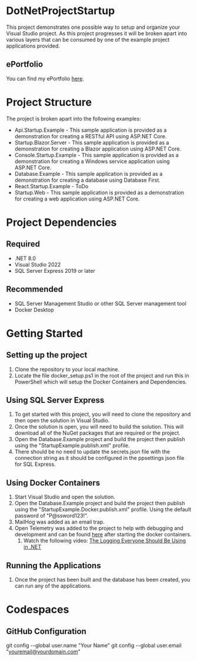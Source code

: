 # DotNetProjectStartup
This project demonstrates one possible way to setup and organize your Visual Studio project. As this project progresses it will be broken apart into various layers that can be consumed by one of the example project applications provided.

## ePortfolio
You can find my ePortfolio [here](https://github.com/MCLifeLeader/ePortfolio).

# Project Structure
The project is broken apart into the following examples:
- Api.Startup.Example - This sample application is provided as a demonstration for creating a RESTful API using ASP.NET Core.
- Startup.Blazor.Server - This sample application is provided as a demonstration for creating a Blazor application using ASP.NET Core.
- Console.Startup.Example - This sample application is provided as a demonstration for creating a Windows service application using ASP.NET Core.
- Database.Example - This sample application is provided as a demonstration for creating a database using Database First.
- React.Startup.Example - ToDo
- Startup.Web - This sample application is provided as a demonstration for creating a web application using ASP.NET Core.

# Project Dependencies
## Required
- .NET 8.0
- Visual Studio 2022
- SQL Server Express 2019 or later

## Recommended
- SQL Server Management Studio or other SQL Server management tool
- Docker Desktop

# Getting Started
## Setting up the project
1. Clone the repository to your local machine.
2. Locate the file docker_setup.ps1 in the root of the project and run this in PowerShell which will setup the Docker Containers and Dependencies.

## Using SQL Server Express
1. To get started with this project, you will need to clone the repository and then open the solution in Visual Studio.
2. Once the solution is open, you will need to build the solution. This will download all of the NuGet packages that are required or the project.
3. Open the Database.Example project and build the project then publish using the "StartupExample.publish.xml" profile.
4. There should be no need to update the secrets.json file with the connection string as it should be configured in the ppsettings json file for SQL Express.

## Using Docker Containers
1. Start Visual Studio and open the solution.
2. Open the Database.Example project and build the project then publish using the "StartupExample.Docker.publish.xml" profile. Using the default password of "P@ssword123!".
3. MailHog was added as an email trap.
4. Open Telemetry was added to the project to help with debugging and development and can be found [here](http://localhost:4341/) after starting the docker containers.
   1. Watch the following video: [The Logging Everyone Should Be Using in .NET](https://www.youtube.com/watch?v=MHJ0BHfWhRw)

## Running the Applications
1. Once the project has been built and the database has been created, you can run any of the applications.

# Codespaces
## GitHub Configuration
git config --global user.name "Your Name"
git config --global user.email "youremail@yourdomain.com"
